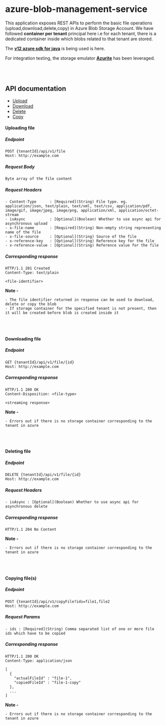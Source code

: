 # azure-blob-management-service

This application exposes REST APIs to perform the basic file operations (upload,download,delete,copy) 
in Azure Blob Storage Account. We have followed **container per tenant** principal here i.e for each tenant,
there is a dedicated container inside which blobs related to that tenant are stored. 

The [**v12 azure sdk for java**](https://github.com/Azure/azure-sdk-for-java/tree/master/sdk/storage/azure-storage-blob) is being used is here.
 
For integration testing, the storage emulator [**Azurite**](https://github.com/Azure/Azurite) has been leveraged.

   
<br>
<br>

## API documentation

- [Upload](#Upload)
- [Download](#Download)
- [Delete](#Delete)
- [Copy](#Copy)


#### Uploading file <a name="Upload"/>

##### Endpoint

    POST {tenantId}/api/v1/file
    Host: http://example.com

##### Request Body

    Byte array of the file content
    
##### Request Headers

    - Content-Type      : [Required](String) File type. eg. application/json, text/plain, text/xml, text/csv, application/pdf, image/gif, image/jpeg, image/png, application/xml, application/octet-stream
    - isAsync           : [Optional](Boolean) Whether to use async api for asynchronous upload
    - x-file-name       : [Required](String) Non-empty string representing name of the file
    - x-file-source     : [Optional](String) Source of the file
    - x-reference-key   : [Optional](String) Reference key for the file
    - x-reference-value : [Optional](String) Reference value for the file

##### Corresponding response

    HTTP/1.1 201 Created
    Content-Type: text/plain

    <file-identifier>
    
    
**Note -**

    - The file identifier returned in response can be used to download, delete or copy the blob
    - If storage container for the specified tenant is not present, then it will be created before blob is created inside it
    
<br>
<br>

#### Downloading file <a name="Download"/>

##### Endpoint

    GET {tenantId}/api/v1/file/{id}
    Host: http://example.com
    

##### Corresponding response

    HTTP/1.1 200 OK
    Content-Disposition: <file-type>

    <streaming response>
    
**Note -**

    - Errors out if there is no storage container corresponding to the tenant in azure
    
<br>
<br>

#### Deleting file <a name="Delete"/>

##### Endpoint

    DELETE {tenantId}/api/v1/file/{id}
    Host: http://example.com
    
##### Request Headers

    - isAsync : [Optional](Boolean) Whether to use async api for asynchronous delete

##### Corresponding response

    HTTP/1.1 204 No Content

**Note -**

    - Errors out if there is no storage container corresponding to the tenant in azure
    
<br>
<br>


#### Copying file(s) <a name="Copy"/>

##### Endpoint

    POST {tenantId}/api/v1/copyFile?ids=file1,file2
    Host: http://example.com
    
##### Request Params

    - ids : [Required](String) Comma separated list of one or more file ids which have to be copied

##### Corresponding response

    HTTP/1.1 200 OK
    Content-Type: application/json
    
    [
      {
        "actualFileId" : "file-1",
        "copiedFileId" : "file-1-copy"
      },
      ...
    ]  
    
**Note -**

    - Errors out if there is no storage container corresponding to the tenant in azure
